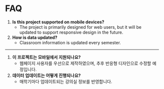 # FAQ

1. **Is this project supported on mobile devices?**
   - The project is primarily designed for web users, but it will be updated to support responsive design in the future.
2. **How is data updated?**
   - Classroom information is updated every semester.

---

1. **이 프로젝트는 모바일에서 지원되나요?**
   - 웹페이지 사용자를 우선으로 제작하였으며, 추후 반응형 디자인으로 수정할 예정입니다.
2. **데이터 업데이트는 어떻게 진행되나요?**
   - 매학기마다 업데이트되는 강의실 정보를 반영합니다.
